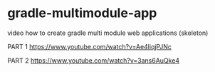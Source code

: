 # gradle-multimodule-app

video how to create gradle multi module web applications (skeleton)

PART 1
https://www.youtube.com/watch?v=Ae4liqjPJNc

PART 2
https://www.youtube.com/watch?v=3ans6AuQke4

